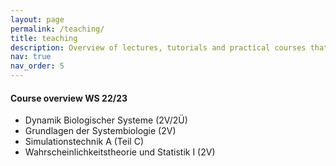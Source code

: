 ```yaml
---
layout: page
permalink: /teaching/
title: teaching
description: Overview of lectures, tutorials and practical courses that we currently offer.
nav: true
nav_order: 5
---
```


#### Course overview WS 22/23
<ul>
    <li>Dynamik Biologischer Systeme (2V/2Ü)</li>
    <li>Grundlagen der Systembiologie (2V)</li>
    <li>Simulationstechnik A (Teil C)</li>
    <li>Wahrscheinlichkeitstheorie und Statistik I (2V)</li>
</ul>

